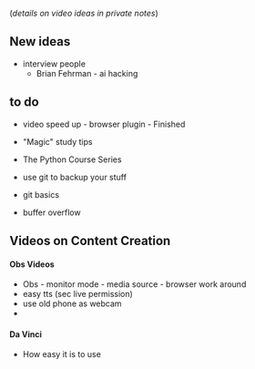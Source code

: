
 (*details on video ideas in private notes*)
 

## New ideas

- interview people
	- Brian Fehrman - ai hacking


## to do

- video speed up - browser plugin - Finished
- "Magic" study tips

- The Python Course Series

- use git to backup your stuff
- git basics

- buffer overflow

## Videos on Content Creation
#### Obs Videos

- Obs - monitor mode - media source - browser work around
- easy tts (sec live permission)
- use old phone as webcam
- 
#### Da Vinci

- How easy it is to use

